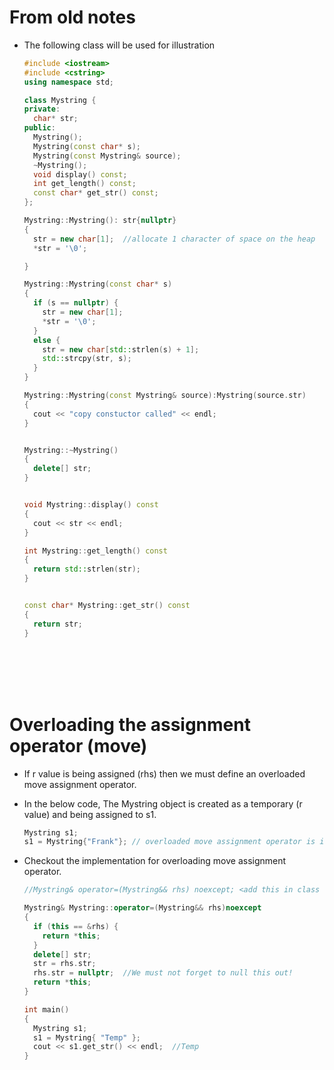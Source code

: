 # From old notes

- The following class will be used for illustration

  ```cpp
  #include <iostream>
  #include <cstring>
  using namespace std;

  class Mystring {
  private:
    char* str;
  public:
    Mystring();
    Mystring(const char* s);
    Mystring(const Mystring& source);
    ~Mystring();
    void display() const;
    int get_length() const;
    const char* get_str() const;
  };

  Mystring::Mystring(): str{nullptr}
  {
    str = new char[1];	//allocate 1 character of space on the heap
    *str = '\0';

  }

  Mystring::Mystring(const char* s)
  {
    if (s == nullptr) {
      str = new char[1];
      *str = '\0';
    }
    else {
      str = new char[std::strlen(s) + 1];
      std::strcpy(str, s);
    }
  }

  Mystring::Mystring(const Mystring& source):Mystring(source.str)
  {
    cout << "copy constuctor called" << endl;
  }


  Mystring::~Mystring()
  {
    delete[] str;
  }


  void Mystring::display() const
  {
    cout << str << endl;
  }

  int Mystring::get_length() const
  {
    return std::strlen(str);
  }


  const char* Mystring::get_str() const
  {
    return str;
  }
  ```

<br>
<br>

<br>
<br>

# Overloading the assignment operator (move)

- If r value is being assigned (rhs) then we must define an overloaded move assignment operator.
- In the below code, The Mystring object is created as a temporary (r value) and being assigned to s1.

  ```cpp
  Mystring s1;
  s1 = Mystring{"Frank"}; // overloaded move assignment operator is ideal
  ```

* Checkout the implementation for overloading move assignment operator.

  ```cpp
  //Mystring& operator=(Mystring&& rhs) noexcept; <add this in class declaration>

  Mystring& Mystring::operator=(Mystring&& rhs)noexcept
  {
    if (this == &rhs) {
      return *this;
    }
    delete[] str;
    str = rhs.str;
    rhs.str = nullptr;  //We must not forget to null this out!
    return *this;
  }

  int main()
  {
    Mystring s1;
    s1 = Mystring{ "Temp" };
    cout << s1.get_str() << endl;  //Temp
  }
  ```

<br>
